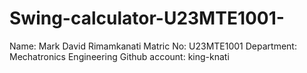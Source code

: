 # Swing-calculator-U23MTE1001-
Name: Mark David Rimamkanati 
Matric No: U23MTE1001 
Department: Mechatronics Engineering 
Github account: king-knati
